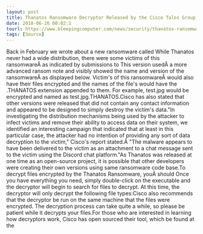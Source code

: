 ```yaml
---
layout: post
title: Thanatos Ransomware Decryptor Released by the Cisco Talos Group
date: 2018-06-26 00:02:1
tourl: https://www.bleepingcomputer.com/news/security/thanatos-ransomware-decryptor-released-by-the-cisco-talos-group/
tags: [Source]
---
```

Back in February we wrote about a new ransomware called While Thanatos never had a wide distribution, there were some victims of this ransomwareÂ as indicated by submissions to This version usedÂ a more advanced ransom note and visibly showed the name and version of the ransomwareÂ as displayed below. Victim's of this ransomwareÂ would also have their files encrypted and the names of the file's would have the .THANATOS extension appended to them. For example, test.jpg would be encrypted and named as test.jpg.THANATOS.Cisco has also stated that other versions were released that did not contain any contact information and appeared to be designed to simply destroy the victim's data."In investigating the distribution mechanisms being used by the attacker to infect victims and remove their ability to access data on their system, we identified an interesting campaign that indicated that at least in this particular case, the attacker had no intention of providing any sort of data decryption to the victim," Cisco's report stated.Â "The malware appears to have been delivered to the victim as an attachment to a chat message sent to the victim using the Discord chat platform."As Thanatos was released at one time as an open-source project, it is possible that other developers were creating their own versions using same ransomware code base.To decrypt files encrypted by the Thanatos Ransomware, youÂ should Once you have everything you need, simply double-click on the executable and the decryptor will begin to search for files to decrypt. At this time, the decryptor will only decrypt the following file types:Cisco also recommends that the decryptor be run on the same machine that the files were encrypted. The decryption process can take quite a while, so please be patient while it decrypts your files.For those who are interested in learning how decryptors work, Cisco has open sourced their tool, which be found at the 